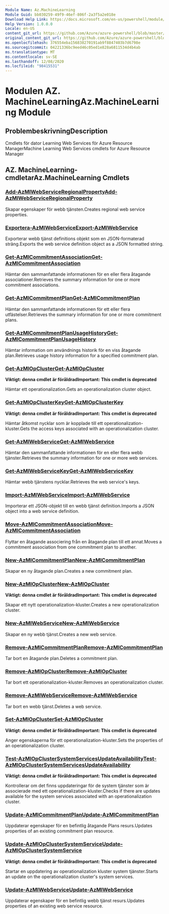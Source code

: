 ```yaml
---
Module Name: Az.MachineLearning
Module Guid: bb030259-49f9-46ef-806f-2a3f5a2e018e
Download Help Link: https://docs.microsoft.com/en-us/powershell/module/az.machinelearning
Help Version: 1.0.0.0
Locale: en-US
content_git_url: https://github.com/Azure/azure-powershell/blob/master/src/MachineLearning/MachineLearning/help/Az.MachineLearning.md
original_content_git_url: https://github.com/Azure/azure-powershell/blob/master/src/MachineLearning/MachineLearning/help/Az.MachineLearning.md
ms.openlocfilehash: 376554eba156838270191ab9f8847403b7d6798e
ms.sourcegitcommit: 04221336bc9eed46c05ed1e828a6811534d4b4ab
ms.translationtype: MT
ms.contentlocale: sv-SE
ms.lasthandoff: 12/08/2020
ms.locfileid: "98415531"
---
```

# <span data-ttu-id="b2528-101">Modulen AZ. MachineLearning</span><span class="sxs-lookup"><span data-stu-id="b2528-101">Az.MachineLearning Module</span></span>
## <span data-ttu-id="b2528-102">Problembeskrivning</span><span class="sxs-lookup"><span data-stu-id="b2528-102">Description</span></span>
<span data-ttu-id="b2528-103">Cmdlets för dator Learning Web Services för Azure Resource Manager</span><span class="sxs-lookup"><span data-stu-id="b2528-103">Machine Learning Web Services cmdlets for Azure Resource Manager</span></span>

## <span data-ttu-id="b2528-104">AZ. MachineLearning-cmdletar</span><span class="sxs-lookup"><span data-stu-id="b2528-104">Az.MachineLearning Cmdlets</span></span>
### [<span data-ttu-id="b2528-105">Add-AzMlWebServiceRegionalProperty</span><span class="sxs-lookup"><span data-stu-id="b2528-105">Add-AzMlWebServiceRegionalProperty</span></span>](Add-AzMlWebServiceRegionalProperty.md)
<span data-ttu-id="b2528-106">Skapar egenskaper för webb tjänsten.</span><span class="sxs-lookup"><span data-stu-id="b2528-106">Creates regional web service properties.</span></span>

### [<span data-ttu-id="b2528-107">Exportera-AzMlWebService</span><span class="sxs-lookup"><span data-stu-id="b2528-107">Export-AzMlWebService</span></span>](Export-AzMlWebService.md)
<span data-ttu-id="b2528-108">Exporterar webb tjänst definitions objekt som en JSON-formaterad sträng.</span><span class="sxs-lookup"><span data-stu-id="b2528-108">Exports the web service definition object as a JSON formatted string.</span></span>

### [<span data-ttu-id="b2528-109">Get-AzMlCommitmentAssociation</span><span class="sxs-lookup"><span data-stu-id="b2528-109">Get-AzMlCommitmentAssociation</span></span>](Get-AzMlCommitmentAssociation.md)
<span data-ttu-id="b2528-110">Hämtar den sammanfattande informationen för en eller flera åtagande associationer.</span><span class="sxs-lookup"><span data-stu-id="b2528-110">Retrieves the summary information for one or more commitment associations.</span></span>

### [<span data-ttu-id="b2528-111">Get-AzMlCommitmentPlan</span><span class="sxs-lookup"><span data-stu-id="b2528-111">Get-AzMlCommitmentPlan</span></span>](Get-AzMlCommitmentPlan.md)
<span data-ttu-id="b2528-112">Hämtar den sammanfattande informationen för ett eller flera utfästelser.</span><span class="sxs-lookup"><span data-stu-id="b2528-112">Retrieves the summary information for one or more commitment plans.</span></span>

### [<span data-ttu-id="b2528-113">Get-AzMlCommitmentPlanUsageHistory</span><span class="sxs-lookup"><span data-stu-id="b2528-113">Get-AzMlCommitmentPlanUsageHistory</span></span>](Get-AzMlCommitmentPlanUsageHistory.md)
<span data-ttu-id="b2528-114">Hämtar information om användnings historik för en viss åtagande plan.</span><span class="sxs-lookup"><span data-stu-id="b2528-114">Retrieves usage history information for a specified commitment plan.</span></span>

### [<span data-ttu-id="b2528-115">Get-AzMlOpCluster</span><span class="sxs-lookup"><span data-stu-id="b2528-115">Get-AzMlOpCluster</span></span>](Get-AzMlOpCluster.md)
<span data-ttu-id="b2528-116">**Viktigt: denna cmdlet är föråldrad**</span><span class="sxs-lookup"><span data-stu-id="b2528-116">**Important: This cmdlet is deprecated**</span></span>

<span data-ttu-id="b2528-117">Hämtar ett operationalization.</span><span class="sxs-lookup"><span data-stu-id="b2528-117">Gets an operationalization cluster object.</span></span>

### [<span data-ttu-id="b2528-118">Get-AzMlOpClusterKey</span><span class="sxs-lookup"><span data-stu-id="b2528-118">Get-AzMlOpClusterKey</span></span>](Get-AzMlOpClusterKey.md)
<span data-ttu-id="b2528-119">**Viktigt: denna cmdlet är föråldrad**</span><span class="sxs-lookup"><span data-stu-id="b2528-119">**Important: This cmdlet is deprecated**</span></span>

<span data-ttu-id="b2528-120">Hämtar åtkomst nycklar som är kopplade till ett operationalization-kluster.</span><span class="sxs-lookup"><span data-stu-id="b2528-120">Gets the access keys associated with an operationalization cluster.</span></span>

### [<span data-ttu-id="b2528-121">Get-AzMlWebService</span><span class="sxs-lookup"><span data-stu-id="b2528-121">Get-AzMlWebService</span></span>](Get-AzMlWebService.md)
<span data-ttu-id="b2528-122">Hämtar den sammanfattande informationen för en eller flera webb tjänster.</span><span class="sxs-lookup"><span data-stu-id="b2528-122">Retrieves the summary information for one or more web services.</span></span>

### [<span data-ttu-id="b2528-123">Get-AzMlWebServiceKey</span><span class="sxs-lookup"><span data-stu-id="b2528-123">Get-AzMlWebServiceKey</span></span>](Get-AzMlWebServiceKey.md)
<span data-ttu-id="b2528-124">Hämtar webb tjänstens nycklar.</span><span class="sxs-lookup"><span data-stu-id="b2528-124">Retrieves the web service's keys.</span></span>

### [<span data-ttu-id="b2528-125">Import-AzMlWebService</span><span class="sxs-lookup"><span data-stu-id="b2528-125">Import-AzMlWebService</span></span>](Import-AzMlWebService.md)
<span data-ttu-id="b2528-126">Importerar ett JSON-objekt till en webb tjänst definition.</span><span class="sxs-lookup"><span data-stu-id="b2528-126">Imports a JSON object into a web service definition.</span></span>

### [<span data-ttu-id="b2528-127">Move-AzMlCommitmentAssociation</span><span class="sxs-lookup"><span data-stu-id="b2528-127">Move-AzMlCommitmentAssociation</span></span>](Move-AzMlCommitmentAssociation.md)
<span data-ttu-id="b2528-128">Flyttar en åtagande associering från en åtagande plan till ett annat.</span><span class="sxs-lookup"><span data-stu-id="b2528-128">Moves a commitment association from one commitment plan to another.</span></span>

### [<span data-ttu-id="b2528-129">New-AzMlCommitmentPlan</span><span class="sxs-lookup"><span data-stu-id="b2528-129">New-AzMlCommitmentPlan</span></span>](New-AzMlCommitmentPlan.md)
<span data-ttu-id="b2528-130">Skapar en ny åtagande plan.</span><span class="sxs-lookup"><span data-stu-id="b2528-130">Creates a new commitment plan.</span></span>

### [<span data-ttu-id="b2528-131">New-AzMlOpCluster</span><span class="sxs-lookup"><span data-stu-id="b2528-131">New-AzMlOpCluster</span></span>](New-AzMlOpCluster.md)
<span data-ttu-id="b2528-132">**Viktigt: denna cmdlet är föråldrad**</span><span class="sxs-lookup"><span data-stu-id="b2528-132">**Important: This cmdlet is deprecated**</span></span>

<span data-ttu-id="b2528-133">Skapar ett nytt operationalization-kluster.</span><span class="sxs-lookup"><span data-stu-id="b2528-133">Creates a new operationalization cluster.</span></span>

### [<span data-ttu-id="b2528-134">New-AzMlWebService</span><span class="sxs-lookup"><span data-stu-id="b2528-134">New-AzMlWebService</span></span>](New-AzMlWebService.md)
<span data-ttu-id="b2528-135">Skapar en ny webb tjänst.</span><span class="sxs-lookup"><span data-stu-id="b2528-135">Creates a new web service.</span></span>

### [<span data-ttu-id="b2528-136">Remove-AzMlCommitmentPlan</span><span class="sxs-lookup"><span data-stu-id="b2528-136">Remove-AzMlCommitmentPlan</span></span>](Remove-AzMlCommitmentPlan.md)
<span data-ttu-id="b2528-137">Tar bort en åtagande plan.</span><span class="sxs-lookup"><span data-stu-id="b2528-137">Deletes a commitment plan.</span></span>

### [<span data-ttu-id="b2528-138">Remove-AzMlOpCluster</span><span class="sxs-lookup"><span data-stu-id="b2528-138">Remove-AzMlOpCluster</span></span>](Remove-AzMlOpCluster.md)
<span data-ttu-id="b2528-139">Tar bort ett operationalization-kluster.</span><span class="sxs-lookup"><span data-stu-id="b2528-139">Removes an operationalization cluster.</span></span>

### [<span data-ttu-id="b2528-140">Remove-AzMlWebService</span><span class="sxs-lookup"><span data-stu-id="b2528-140">Remove-AzMlWebService</span></span>](Remove-AzMlWebService.md)
<span data-ttu-id="b2528-141">Tar bort en webb tjänst.</span><span class="sxs-lookup"><span data-stu-id="b2528-141">Deletes a web service.</span></span>

### [<span data-ttu-id="b2528-142">Set-AzMlOpCluster</span><span class="sxs-lookup"><span data-stu-id="b2528-142">Set-AzMlOpCluster</span></span>](Set-AzMlOpCluster.md)
<span data-ttu-id="b2528-143">**Viktigt: denna cmdlet är föråldrad**</span><span class="sxs-lookup"><span data-stu-id="b2528-143">**Important: This cmdlet is deprecated**</span></span>

<span data-ttu-id="b2528-144">Anger egenskaperna för ett operationalization-kluster.</span><span class="sxs-lookup"><span data-stu-id="b2528-144">Sets the properties of an operationalization cluster.</span></span>

### [<span data-ttu-id="b2528-145">Test-AzMlOpClusterSystemServicesUpdateAvailability</span><span class="sxs-lookup"><span data-stu-id="b2528-145">Test-AzMlOpClusterSystemServicesUpdateAvailability</span></span>](Test-AzMlOpClusterSystemServicesUpdateAvailability.md)
<span data-ttu-id="b2528-146">**Viktigt: denna cmdlet är föråldrad**</span><span class="sxs-lookup"><span data-stu-id="b2528-146">**Important: This cmdlet is deprecated**</span></span>

<span data-ttu-id="b2528-147">Kontrollerar om det finns uppdateringar för de system tjänster som är associerade med ett operationalization-kluster.</span><span class="sxs-lookup"><span data-stu-id="b2528-147">Checks if there are updates available for the system services associated with an operationalization cluster.</span></span>

### [<span data-ttu-id="b2528-148">Update-AzMlCommitmentPlan</span><span class="sxs-lookup"><span data-stu-id="b2528-148">Update-AzMlCommitmentPlan</span></span>](Update-AzMlCommitmentPlan.md)
<span data-ttu-id="b2528-149">Uppdaterar egenskaper för en befintlig åtagande Plans resurs.</span><span class="sxs-lookup"><span data-stu-id="b2528-149">Updates properties of an existing commitment plan resource.</span></span>

### [<span data-ttu-id="b2528-150">Update-AzMlOpClusterSystemService</span><span class="sxs-lookup"><span data-stu-id="b2528-150">Update-AzMlOpClusterSystemService</span></span>](Update-AzMlOpClusterSystemService.md)
<span data-ttu-id="b2528-151">**Viktigt: denna cmdlet är föråldrad**</span><span class="sxs-lookup"><span data-stu-id="b2528-151">**Important: This cmdlet is deprecated**</span></span>

<span data-ttu-id="b2528-152">Startar en uppdatering av operationalization kluster system tjänster.</span><span class="sxs-lookup"><span data-stu-id="b2528-152">Starts an update on the operationalization cluster's system services.</span></span>

### [<span data-ttu-id="b2528-153">Update-AzMlWebService</span><span class="sxs-lookup"><span data-stu-id="b2528-153">Update-AzMlWebService</span></span>](Update-AzMlWebService.md)
<span data-ttu-id="b2528-154">Uppdaterar egenskaper för en befintlig webb tjänst resurs.</span><span class="sxs-lookup"><span data-stu-id="b2528-154">Updates properties of an existing web service resource.</span></span>

